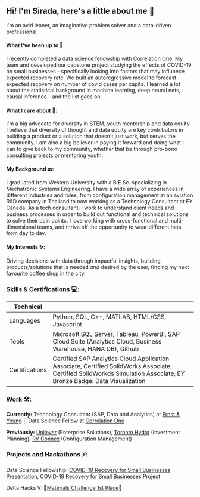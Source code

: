 ## Hi! I'm Sirada, here's a little about me 👋

I'm an avid leaner, an imaginative problem solver and a data-driven professional. 

#### What I've been up to 🌱:
I recently completed a data science fellowship with Correlation One. My team and developed our capstone project studying the effects of COVID-19 on small businesses - specifically looking into factors that may influnece expected recovery rate. We built an autoregressive model to forecast expected recovery on number of covid cases per capita. I learned a lot about the statistical background in machine learning, deep neural nets, causal inference - and the list goes on. 

#### What I care about 👯: 
I'm a big advocate for diversity in STEM, youth mentorship and data equity. I believe that diversity of thought and data equity are key contributors in building a product or a solution that doesn't just work, but serves the community. I am also a big believer in paying it forward and doing what I can to give back to my community, whether that be through pro-bono consulting projects or mentoring youth. 

#### My Background 🔙: 
I graduated from Western University with a B.E.Sc. specializing in Mechatronic Systems Engineering. I have a wide array of experiences in different industries and roles, from configuration management at an aviation R&D company in Thailand to now working as a Technology Consultant at EY Canada. As a tech consultant, I work to understand client needs and business processes in order to build out functional and technical solutions to solve their pain points. I love working with cross-functional and multi-dimensional teams, and thrive off the opportunity to wear different hats from day to day. 

#### My Interests ✨:
Driving decisions with data through impactful insights, building products/solutions that is needed *and* desired by the user, finding my next favourite coffee shop in the city. 

### Skills & Certifications 💻:
| Technical |  |
| ------------- | ------------- |
| Languages | Python, SQL, C++, MATLAB, HTML/CSS, Javascript  |
| Tools | Microsoft SQL Server, Tableau, PowerBI, SAP Cloud Suite (Analytics Cloud, Business Warehouse, HANA DB), Github |
| Certifications | Certified SAP Analytics Cloud Application Associate, Certified SolidWorks Associate, Certified SolidWorkds Simulation Associate, EY Bronze Badge: Data Visualization |

### Work 🛠️:
**Currently:** Technology Consultant (SAP, Data and Analytics) at [Ernst & Young](https://www.ey.com/en_ca) || Data Science Fellow at [Correlation One](https://www.correlation-one.com/data-science-for-all-women)

**Previously:** [Unilever](https://www.unilever.ca/) (Enterprise Solutions), [Toronto Hydro](https://www.torontohydro.com/) (Investment Planning), [RV Connex](https://www.rvconnex.com/) (Configuration Management)

### Projects and Hackathons ⚡:
Data Science Fellowship: [COVID-19 Recovery for Small Businesses Presentation](https://youtu.be/TRsLfuqjShg), [COVID-19 Recovery for Small Businesses Project](https://github.com/spittaya/small_business_recovery)


Delta Hacks V: 🏅[Materials Challenge 1st Place](https://devpost.com/software/material-arts-2000)🏅


<!--
**spittaya/spittaya** is a ✨ _special_ ✨ repository because its `README.md` (this file) appears on your GitHub profile.

Here are some ideas to get you started:

- 🔭 I’m currently working on ...
- 🌱 I’m currently learning ...
- 👯 I’m looking to collaborate on ...
- 🤔 I’m looking for help with ...
- 💬 Ask me about ...
- 📫 How to reach me: ...
- 😄 Pronouns: ...
- ⚡ Fun fact: ...
-->


